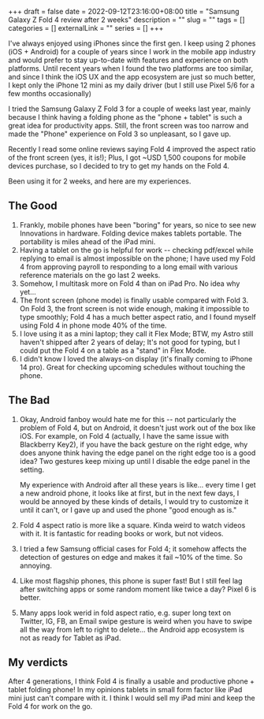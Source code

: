 +++ 
draft = false
date = 2022-09-12T23:16:00+08:00
title = "Samsung Galaxy Z Fold 4 review after 2 weeks"
description = ""
slug = "" 
tags = []
categories = []
externalLink = ""
series = []
+++

I've always enjoyed using iPhones since the first gen. I keep using 2 phones (iOS + Android) for a couple of years since I work in the mobile app industry and would prefer to stay up-to-date with features and experience on both platforms. Until recent years when I found the two platforms are too similar, and since I think the iOS UX and the app ecosystem are just so much better, I kept only the iPhone 12 mini as my daily driver (but I still use Pixel 5/6 for a few months occasionally)

I tried the Samsung Galaxy Z Fold 3 for a couple of weeks last year, mainly because I think having a folding phone as the "phone + tablet" is such a great idea for productivity apps. Still, the front screen was too narrow and made the "Phone" experience on Fold 3 so unpleasant, so I gave up.

Recently I read some online reviews saying Fold 4 improved the aspect ratio of the front screen (yes, it is!); Plus, I got ~USD 1,500 coupons for mobile devices purchase, so I decided to try to get my hands on the Fold 4.

Been using it for 2 weeks, and here are my experiences.

## The Good
1. Frankly, mobile phones have been "boring" for years, so nice to see new Innovations in hardware. Folding device makes tablets portable. The portability is miles ahead of the iPad mini.
2. Having a tablet on the go is helpful for work -- checking pdf/excel while replying to email is almost impossible on the phone; I have used my Fold 4 from approving payroll to responding to a long email with various reference materials on the go last 2 weeks.
3. Somehow, I multitask more on Fold 4 than on iPad Pro. No idea why yet...
4. The front screen (phone mode) is finally usable compared with Fold 3. On Fold 3, the front screen is not wide enough, making it impossible to type smoothly; Fold 4 has a much better aspect ratio, and I found myself using Fold 4 in phone mode 40% of the time.
5. I love using it as a mini laptop; they call it Flex Mode; BTW, my Astro still haven't shipped after 2 years of delay; It's not good for typing, but I could put the Fold 4 on a table as a "stand" in Flex Mode.
6. I didn't know I loved the always-on display (it's finally coming to iPhone 14 pro). Great for checking upcoming schedules without touching the phone.

## The Bad
1. Okay, Android fanboy would hate me for this -- not particularly the problem of Fold 4, but on Android, it doesn't just work out of the box like iOS. For example, on Fold 4 (actually, I have the same issue with Blackberry Key2), if you have the back gesture on the right edge, why does anyone think having the edge panel on the right edge too is a good idea? Two gestures keep mixing up until I disable the edge panel in the setting. 
   
   My experience with Android after all these years is like... every time I get a new android phone, it looks like at first, but in the next few days, I would be annoyed by these kinds of details, I would try to customize it until it can't, or I gave up and used the phone "good enough as is."
2. Fold 4 aspect ratio is more like a square. Kinda weird to watch videos with it. It is fantastic for reading books or work, but not videos.
3. I tried a few Samsung official cases for Fold 4; it somehow affects the detection of gestures on edge and makes it fail ~10% of the time. So annoying. 
4. Like most flagship phones, this phone is super fast! But I still feel lag after switching apps or some random moment like twice a day? Pixel 6 is better.
5. Many apps look werid in fold aspect ratio, e.g. super long text on Twitter, IG, FB, an Email swipe gesture is weird when you have to swipe all the way from left to right to delete... the Android app ecosystem is not as ready for Tablet as iPad.

## My verdicts
After 4 generations, I think Fold 4 is finally a usable and productive phone + tablet folding phone! In my opinions tablets in small form factor like iPad mini just can't compare with it. I think I would sell my iPad mini and keep the Fold 4 for work on the go.
